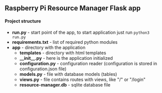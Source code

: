 ## Raspberry Pi Resource Manager Flask app

#### Project structure
* **run.py** - start point of the app, to start application just run `python3 run.py`
* **requirements.txt** - list of required python modules
* **app** - directory with the application
  * **templates** - directory with html templates
  * **\_\_init\_\_.py** - here is the application initialized
  * **configuration.py** - configuration reader (configuration is stored in configuration.json file)
  * **models.py** - file with database models (tables)
  * **views.py** - file contains routes with views, like "/" or "/login" 
  * **resource-manager.db** - sqlite database file
